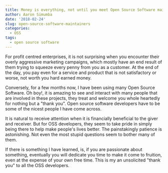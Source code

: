 ```yaml
---
title: Money is everything, not until you meet Open Source Software maintainers
author: Aaron Simumba
date: '2018-02-24'
slug: open-source-software-maintainers
categories:
  - OSS
tags:
  - open source software
---
```


For profit centred enterprises, it is not surprising when you encounter their overly aggressive marketing campaigns, which mostly have an end result of them trying to squeeze every penny from you as a customer. At the end of the day, you pay even for a service and product that is not satisfactory or worse, not worth you hard earned money.

Conversely, for a few months now, I have been using many Open Source Software. Oh boy!, it is amazing to see and interact with many people that are involved in these projects, they treat and welcome you whole heartedly for nothing but a "thank you". Open source software developers have to be some of the nicest people I have come across. 

It is natural to receive attention when it is financially beneficial to the giver and receiver. But for OSS developers, they seem to take pride in simply being there to help make people's lives better. The painstakingly patience is astonishing. Not even the most stupid questions seem to bother many of them. 

If there is something I have learned, is, if you are passionate about something, eventually you will dedicate you time to make it come to fruition, even at the expense of your own free time. This is my an unsolicited  "thank you" to all the OSS developers.

